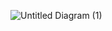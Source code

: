 ![Untitled Diagram (1)](https://user-images.githubusercontent.com/64069892/115559521-96ff9c80-a2d5-11eb-8116-bd1f8b6a6235.png)

